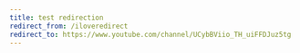 ```yaml
---
title: test redirection
redirect_from: /iloveredirect
redirect_to: https://www.youtube.com/channel/UCybBViio_TH_uiFFDJuz5tg
---
```

